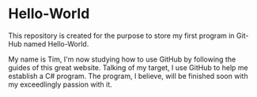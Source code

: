 # Hello-World
This repository is created for the purpose to store my first program in Git-Hub named Hello-World.

My name is Tim, I'm now studying how to use GitHub by following the guides of this great website.
Talking of my target, I use GitHub to help me establish a C# program. The program, I believe, will be finished soon with my exceedlingly passion with it.
